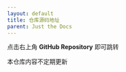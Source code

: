 ```yaml
---
layout: default
title: 仓库源码地址
parent: Just the Docs
---
```


点击右上角 **GitHub Repository** 即可跳转

本仓库内容不定期更新